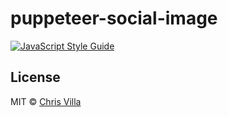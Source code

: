 # puppeteer-social-image

[![JavaScript Style Guide](https://img.shields.io/badge/code_style-prettier-brightgreen.svg)](https://prettier.io)

## License

MIT © [Chris Villa](http://www.chrisvilla.co.uk)
